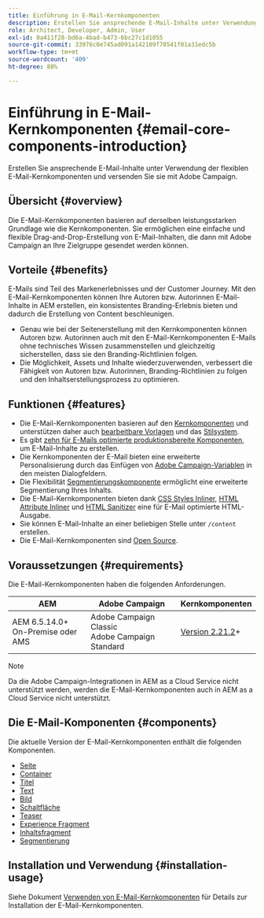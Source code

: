 ```yaml
---
title: Einführung in E-Mail-Kernkomponenten
description: Erstellen Sie ansprechende E-Mail-Inhalte unter Verwendung der flexiblen E-Mail-Kernkomponenten und versenden Sie sie mit Adobe Campaign.
role: Architect, Developer, Admin, User
exl-id: 0a411f28-bd6a-4bad-b473-6bc27c1d1055
source-git-commit: 33976c0e745ad091a142109f70541f01a31edc5b
workflow-type: tm+mt
source-wordcount: '409'
ht-degree: 88%

---
```



# Einführung in E-Mail-Kernkomponenten  {#email-core-components-introduction}

Erstellen Sie ansprechende E-Mail-Inhalte unter Verwendung der flexiblen E-Mail-Kernkomponenten und versenden Sie sie mit Adobe Campaign.

## Übersicht {#overview}

Die E-Mail-Kernkomponenten basieren auf derselben leistungsstarken Grundlage wie die Kernkomponenten. Sie ermöglichen eine einfache und flexible Drag-and-Drop-Erstellung von E-Mail-Inhalten, die dann mit Adobe Campaign an Ihre Zielgruppe gesendet werden können.

## Vorteile {#benefits}

E-Mails sind Teil des Markenerlebnisses und der Customer Journey. Mit den E-Mail-Kernkomponenten können Ihre Autoren bzw. Autorinnen E-Mail-Inhalte in AEM erstellen, ein konsistentes Branding-Erlebnis bieten und dadurch die Erstellung von Content beschleunigen.

* Genau wie bei der Seitenerstellung mit den Kernkomponenten können Autoren bzw. Autorinnen auch mit den E-Mail-Kernkomponenten E-Mails ohne technisches Wissen zusammenstellen und gleichzeitig sicherstellen, dass sie den Branding-Richtlinien folgen.
* Die Möglichkeit, Assets und Inhalte wiederzuverwenden, verbessert die Fähigkeit von Autoren bzw. Autorinnen, Branding-Richtlinien zu folgen und den Inhaltserstellungsprozess zu optimieren.

## Funktionen {#features}

* Die E-Mail-Kernkomponenten basieren auf den [Kernkomponenten](/help/introduction.md) und unterstützen daher auch [bearbeitbare Vorlagen](https://experienceleague.adobe.com/docs/experience-manager-cloud-service/sites/authoring/features/templates.html?lang=de) und das [Stilsystem](https://experienceleague.adobe.com/docs/experience-manager-cloud-service/content/sites/authoring/features/style-system.html?lang=de).
* Es gibt [zehn für E-Mails optimierte produktionsbereite Komponenten](#components), um E-Mail-Inhalte zu erstellen.
* Die Kernkomponenten der E-Mail bieten eine erweiterte Personalisierung durch das Einfügen von [Adobe Campaign-Variablen](campaign-variables.md) in den meisten Dialogfeldern.
* Die Flexibilität [Segmentierungskomponente](/help/email/components/segmentation.md) ermöglicht eine erweiterte Segmentierung Ihres Inhalts.
* Die E-Mail-Kernkomponenten bieten dank [CSS Styles Inliner](https://github.com/adobe/aem-core-email-components/wiki/CSS-Styles-Inliner:-Technical-documentation), [HTML Attribute Inliner](https://github.com/adobe/aem-core-email-components/wiki/HTML-Inliner) und [HTML Sanitizer](https://github.com/adobe/aem-core-email-components/wiki/HTML-Sanitizing) eine für E-Mail optimierte HTML-Ausgabe.
* Sie können E-Mail-Inhalte an einer beliebigen Stelle unter `/content` erstellen.
* Die E-Mail-Kernkomponenten sind [Open Source](https://github.com/adobe/aem-core-email-components).

## Voraussetzungen {#requirements}

Die E-Mail-Kernkomponenten haben die folgenden Anforderungen.

| AEM | Adobe Campaign | Kernkomponenten |
|---|---|---|
| AEM 6.5.14.0+<br>On-Premise oder AMS | Adobe Campaign Classic<br>Adobe Campaign Standard | [Version 2.21.2](/help/versions.md)+ |

>[!NOTE]
>
>Da die Adobe Campaign-Integrationen in AEM as a Cloud Service nicht unterstützt werden, werden die E-Mail-Kernkomponenten auch in AEM as a Cloud Service nicht unterstützt.

## Die E-Mail-Komponenten {#components}

Die aktuelle Version der E-Mail-Kernkomponenten enthält die folgenden Komponenten.

* [Seite  ](components/page.md)
* [Container](components/container.md)
* [Titel](components/title.md)
* [Text](components/text.md)
* [Bild](components/image.md)
* [Schaltfläche](components/button.md)
* [Teaser](components/teaser.md)
* [Experience Fragment](components/experience-fragment.md)
* [Inhaltsfragment](components/content-fragment.md)
* [Segmentierung](components/segmentation.md)

## Installation und Verwendung {#installation-usage}

Siehe Dokument [Verwenden von E-Mail-Kernkomponenten](using.md) für Details zur Installation der E-Mail-Kernkomponenten.
